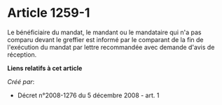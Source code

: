 # Article 1259-1

Le bénéficiaire du mandat, le mandant ou le mandataire qui n'a pas comparu devant le greffier est informé par le comparant de
la fin de l'exécution du mandat par lettre recommandée avec demande d'avis de réception.

**Liens relatifs à cet article**

_Créé par_:

  - Décret n°2008-1276 du 5 décembre 2008 - art. 1
